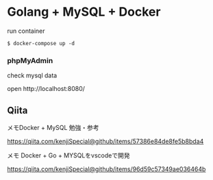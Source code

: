# Golang + MySQL + Docker


run container

```
$ docker-compose up -d
```

### phpMyAdmin

check mysql data

open http://localhost:8080/

## Qiita

メモDocker + MySQL 勉強・参考

https://qiita.com/kenjiSpecial@github/items/57386e84de8fe5b8bda4


メモ Docker + Go + MYSQLをvscodeで開発

https://qiita.com/kenjiSpecial@github/items/96d59c57349ae036464b